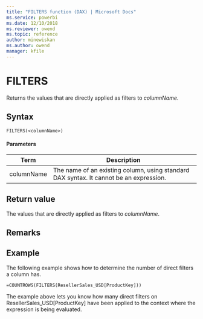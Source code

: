 ```yaml
---
title: "FILTERS function (DAX) | Microsoft Docs"
ms.service: powerbi 
ms.date: 12/10/2018
ms.reviewer: owend
ms.topic: reference
author: minewiskan
ms.author: owend
manager: kfile
---
```

# FILTERS
Returns the values that are directly applied as filters to *columnName*.  
  
## Syntax  
  
```dax
FILTERS(<columnName>)  
```
  
#### Parameters  

|Term  |Description|  
|---------|---------|
|columnName      | The name of an existing column, using standard DAX syntax. It cannot be an expression.  |

## Return value  
The values that are directly applied as filters to *columnName*.  
  
## Remarks  
  
## Example  
The following example shows how to determine the number of direct filters a column has.  
  
```dax
=COUNTROWS(FILTERS(ResellerSales_USD[ProductKey]))  
```

The example above lets you know how many direct filters on ResellerSales_USD[ProductKey] have been applied to the context where the expression is being evaluated.  
  
